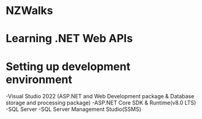 # NZWalks
# Learning .NET Web APIs

# Setting up development environment
-Visual Studio 2022 (ASP.NET and Web Development package & Database storage and processing package)
-ASP.NET Core SDK & Runtime(v8.0 LTS)
-SQL Server
-SQL Server Management Studio(SSMS)
